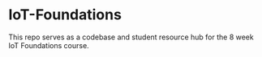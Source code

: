 # IoT-Foundations
This repo serves as a codebase and student resource hub for the 8 week IoT Foundations course.
